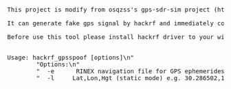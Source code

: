<pre>
This project is modify from osqzss's gps-sdr-sim project (https://github.com/osqzss/gps-sdr-sim)

It can generate fake gps signal by hackrf and immediately control by keyboard (W = north, S = south, A = west, D = east) or joystick.

Before use this tool please install hackrf driver to your windows first (http://superfro.org/setting-up-hackrf-in-windows-with-sdr/)


Usage: hackrf_gpsspoof [options]\n"
		"Options:\n"
		"  -e <gps_nav>     RINEX navigation file for GPS ephemerides (required)\n"
		"  -l <location>    Lat,Lon,Hgt (static mode) e.g. 30.286502,120.032669,100\n";
</pre>